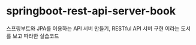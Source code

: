 # springboot-rest-api-server-book
스프링부트와 JPA를 이용하는 API 서버 만들기, RESTful API 서버 구현 이라는 도서를 보고 따라한 실습코드
